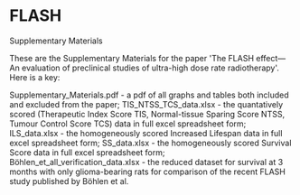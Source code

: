 # FLASH
Supplementary Materials

These are the Supplementary Materials for the paper 'The FLASH effect—An evaluation of preclinical studies of
ultra-high dose rate radiotherapy'. Here is a key:

Supplementary_Materials.pdf - a pdf of all graphs and tables both included and excluded from the paper;
TIS_NTSS_TCS_data.xlsx - the quantatively scored (Therapeutic Index Score TIS, Normal-tissue Sparing Score NTSS, Tumour Control Score TCS) data in full excel spreadsheet form;
ILS_data.xlsx - the homogeneously scored Increased Lifespan data in full excel spreadsheet form;
SS_data.xlsx - the homogeneously scored Survival Score data in full excel spreadsheet form;
Böhlen_et_all_verification_data.xlsx - the reduced dataset for survival at 3 months with only glioma-bearing rats for comparison of the recent FLASH study published by Böhlen et al.

